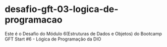 # desafio-gft-03-logica-de-programacao
Este é o Desafio do Módulo 6(Estruturas de Dados e Objetos) do Bootcamp GFT Start #6 - Lógica de Programação da DIO
